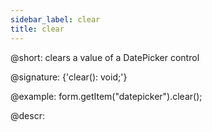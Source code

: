 ```yaml
---
sidebar_label: clear
title: clear
---          
```


@short: clears a value of a DatePicker control

@signature: {'clear(): void;'}



@example:
form.getItem("datepicker").clear();



@descr:


